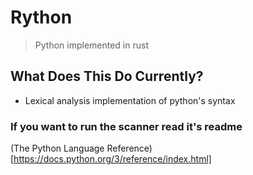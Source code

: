 # Rython
> Python implemented in rust

What Does This Do **Currently**?
---
- Lexical analysis implementation of python's syntax


### If you want to run the scanner read it's readme

(The Python Language Reference)[https://docs.python.org/3/reference/index.html]
